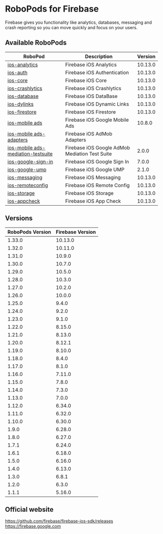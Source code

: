 # RoboPods for Firebase

Firebase gives you functionality like analytics, databases, messaging and crash reporting so you can move quickly and focus on your users.

## Available RoboPods

| RoboPod                                                                          | Description                                    | Version  |
|----------------------------------------------------------------------------------|------------------------------------------------|----------|
| [ios-analytics](ios-analytics/)                                                  | Firebase iOS Analytics                         | 10.13.0  |
| [ios-auth](ios-auth/)                                                            | Firebase iOS Authentication                    | 10.13.0  |
| [ios-core](ios-core/)                                                            | Firebase iOS Core                              | 10.13.0  |
| [ios-crashlytics](ios-crashlytics/)                                              | Firebase iOS Crashlytics                       | 10.13.0  |
| [ios-database](ios-database/)                                                    | Firebase iOS DataBase                          | 10.13.0  |
| [ios-dylinks](ios-dylinks/)                                                      | Firebase iOS Dynamic Links                     | 10.13.0  |
| [ios-firestore](ios-firestore/)                                                  | Firebase iOS Firestore                         | 10.13.0  |
| [ios-mobile ads](ios-google-mobile-ads/)                                         | Firebase iOS Google Mobile Ads                 | 10.8.0   |
| [ios-mobile ads-adapters](ios-google-mobile-ads-adapters/)                       | Firebase iOS AdMob Adapters                    |          |
| [ios-mobile ads-mediation-testsuite](ios-google-mobile-ads-mediation-testsuite/) | Firebase iOS Google AdMob Mediation Test Suite | 2.0.0    |
| [ios-google-sign-in](ios-google-sign-in/)                                        | Firebase iOS Google Sign In                    | 7.0.0    |
| [ios-google-ump](ios-google-ump/)                                                | Firebase iOS Google UMP                        | 2.1.0    |
| [ios-messaging](ios-messaging/)                                                  | Firebase iOS Messaging                         | 10.13.0  |
| [ios-remoteconfig](ios-remoteconfig/)                                            | Firebase iOS Remote Config                     | 10.13.0  |
| [ios-storage](ios-storage/)                                                      | Firebase iOS Storage                           | 10.13.0  |
| [ios-appcheck](ios-appcheck/)                                                    | Firebase iOS App Check                         | 10.13.0  |

## Versions

| RoboPods Version | Firebase Version |
|------------------|------------------|
| 1.33.0           | 10.13.0          |
| 1.32.0           | 10.11.0          |
| 1.31.0           | 10.9.0           |
| 1.30.0           | 10.7.0           |
| 1.29.0           | 10.5.0           |
| 1.28.0           | 10.3.0           |
| 1.27.0           | 10.2.0           |
| 1.26.0           | 10.0.0           |
| 1.25.0           | 9.4.0            |
| 1.24.0           | 9.2.0            |
| 1.23.0           | 9.1.0            |
| 1.22.0           | 8.15.0           |
| 1.21.0           | 8.13.0           |
| 1.20.0           | 8.12.1           |
| 1.19.0           | 8.10.0           |
| 1.18.0           | 8.4.0            |
| 1.17.0           | 8.1.0            |
| 1.16.0           | 7.11.0           |
| 1.15.0           | 7.8.0            |
| 1.14.0           | 7.3.0            |
| 1.13.0           | 7.0.0            |
| 1.12.0           | 6.34.0           |
| 1.11.0           | 6.32.0           |
| 1.10.0           | 6.30.0           |
| 1.9.0            | 6.28.0           |
| 1.8.0            | 6.27.0           |
| 1.7.1            | 6.24.0           |
| 1.6.1            | 6.18.0           |
| 1.5.0            | 6.16.0           |
| 1.4.0            | 6.13.0           |
| 1.3.0            | 6.8.1            |
| 1.2.0            | 6.3.0            |
| 1.1.1            | 5.16.0           |

## Official website

https://github.com/firebase/firebase-ios-sdk/releases
https://firebase.google.com